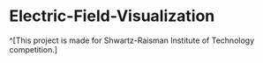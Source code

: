 # Electric-Field-Visualization

^[This project is made for Shwartz-Raisman Institute of Technology competition.]
